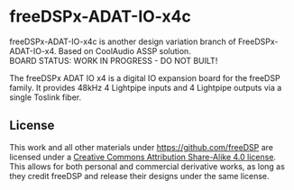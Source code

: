 # freeDSPx-ADAT-IO-x4c

freeDSPx-ADAT-IO-x4c is another design variation branch of FreeDSPx-ADAT-IO-x4.
Based on CoolAudio ASSP solution.<BR>
BOARD STATUS: WORK IN PROGRESS - DO NOT BUILT!

The freeDSPx ADAT IO x4 is a digital IO expansion board for the freeDSP family. 
It provides 48kHz 4 Lightpipe inputs and 4 Lightpipe outputs via a single Toslink fiber.

## License

This work and all other materials under https://github.com/freeDSP are licensed under a <a rel="license" href="http://creativecommons.org/licenses/by-sa/4.0/legalcode">Creative Commons Attribution Share-Alike 4.0 license</a>. This allows for both personal and commercial derivative works, as long as they credit freeDSP and release their designs under the same license.
